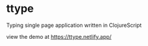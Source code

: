 # ttype

Typing single page application written in ClojureScript

view the demo at https://ttype.netlify.app/

